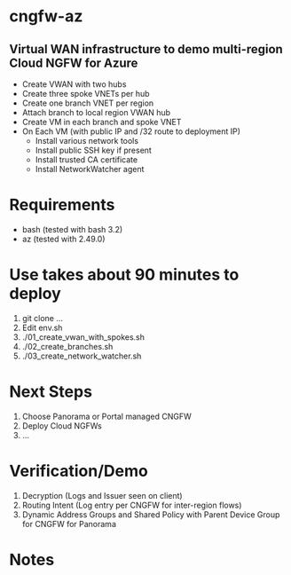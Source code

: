 # cngfw-az

## Virtual WAN infrastructure to demo multi-region Cloud NGFW for Azure

- Create VWAN with two hubs
- Create three spoke VNETs per hub
- Create one branch VNET per region
- Attach branch to local region VWAN hub
- Create VM in each branch and spoke VNET
- On Each VM (with public IP and /32 route to deployment IP)
	- Install various network tools
	- Install public SSH key if present
	- Install trusted CA certificate
	- Install NetworkWatcher agent

# Requirements
- bash (tested with bash 3.2)
- az (tested with 2.49.0)

# Use takes about 90 minutes to deploy
1. git clone ...
2. Edit env.sh
3. ./01_create_vwan_with_spokes.sh
4. ./02_create_branches.sh
5. ./03_create_network_watcher.sh

# Next Steps
1. Choose Panorama or Portal managed CNGFW
2. Deploy Cloud NGFWs
3. ...

# Verification/Demo
1. Decryption (Logs and Issuer seen on client)
2. Routing Intent (Log entry per CNGFW for inter-region flows)
3. Dynamic Address Groups and Shared Policy with Parent Device Group for CNGFW for Panorama

# Notes
